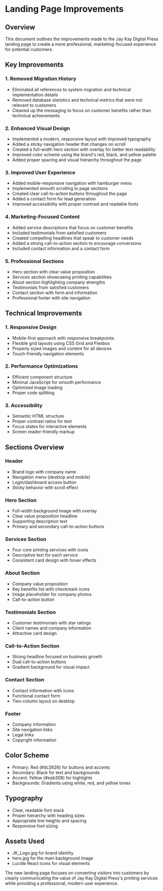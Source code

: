# Landing Page Improvements

## Overview
This document outlines the improvements made to the Jay Kay Digital Press landing page to create a more professional, marketing-focused experience for potential customers.

## Key Improvements

### 1. Removed Migration History
- Eliminated all references to system migration and technical implementation details
- Removed database statistics and technical metrics that were not relevant to customers
- Cleaned up the messaging to focus on customer benefits rather than technical achievements

### 2. Enhanced Visual Design
- Implemented a modern, responsive layout with improved typography
- Added a sticky navigation header that changes on scroll
- Created a full-width hero section with overlay for better text readability
- Improved color scheme using the brand's red, black, and yellow palette
- Added proper spacing and visual hierarchy throughout the page

### 3. Improved User Experience
- Added mobile-responsive navigation with hamburger menu
- Implemented smooth scrolling to page sections
- Created clear call-to-action buttons throughout the page
- Added a contact form for lead generation
- Improved accessibility with proper contrast and readable fonts

### 4. Marketing-Focused Content
- Added service descriptions that focus on customer benefits
- Included testimonials from satisfied customers
- Created compelling headlines that speak to customer needs
- Added a strong call-to-action section to encourage conversions
- Included contact information and a contact form

### 5. Professional Sections
- Hero section with clear value proposition
- Services section showcasing printing capabilities
- About section highlighting company strengths
- Testimonials from satisfied customers
- Contact section with form and information
- Professional footer with site navigation

## Technical Improvements

### 1. Responsive Design
- Mobile-first approach with responsive breakpoints
- Flexible grid layouts using CSS Grid and Flexbox
- Properly sized images and content for all devices
- Touch-friendly navigation elements

### 2. Performance Optimizations
- Efficient component structure
- Minimal JavaScript for smooth performance
- Optimized image loading
- Proper code splitting

### 3. Accessibility
- Semantic HTML structure
- Proper contrast ratios for text
- Focus states for interactive elements
- Screen reader-friendly markup

## Sections Overview

### Header
- Brand logo with company name
- Navigation menu (desktop and mobile)
- Login/dashboard access button
- Sticky behavior with scroll effect

### Hero Section
- Full-width background image with overlay
- Clear value proposition headline
- Supporting description text
- Primary and secondary call-to-action buttons

### Services Section
- Four core printing services with icons
- Descriptive text for each service
- Consistent card design with hover effects

### About Section
- Company value proposition
- Key benefits list with checkmark icons
- Image placeholder for company photos
- Call-to-action button

### Testimonials Section
- Customer testimonials with star ratings
- Client names and company information
- Attractive card design

### Call-to-Action Section
- Strong headline focused on business growth
- Dual call-to-action buttons
- Gradient background for visual impact

### Contact Section
- Contact information with icons
- Functional contact form
- Two-column layout on desktop

### Footer
- Company information
- Site navigation links
- Legal links
- Copyright information

## Color Scheme
- Primary: Red (#dc2626) for buttons and accents
- Secondary: Black for text and backgrounds
- Accent: Yellow (#eab308) for highlights
- Backgrounds: Gradients using white, red, and yellow tones

## Typography
- Clear, readable font stack
- Proper hierarchy with heading sizes
- Appropriate line heights and spacing
- Responsive font sizing

## Assets Used
- JK_Logo.jpg for brand identity
- hero.jpg for the main background image
- Lucide React icons for visual elements

The new landing page focuses on converting visitors into customers by clearly communicating the value of Jay Kay Digital Press's printing services while providing a professional, modern user experience.